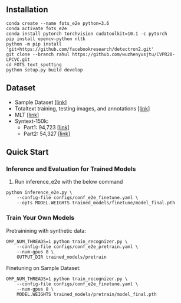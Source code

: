 ## Installation
```
conda create --name fots_e2e python=3.6
conda activate fots_e2e
conda install pytorch torchvision cudatoolkit=10.1 -c pytorch
pip install opencv-python nltk
python -m pip install 'git+https://github.com/facebookresearch/detectron2.git'
git clone --branch rahul https://github.com/wuzhenyusjtu/CVPR20-LPCVC.git
cd FOTS_text_spotting
python setup.py build develop
```

## Dataset
- Sample Dataset [[link]](https://drive.google.com/file/d/12wAhuYJWizs_kMTd7lYcurnFd7Ntc9Y_/view?usp=sharing)
- Totaltext training, testing images, and annotations [[link]](https://universityofadelaide.box.com/shared/static/3eq5ti7z45qfq5gu96gg5t1xwh1yrrt7.zip)
- MLT [[link]](https://universityofadelaide.box.com/s/tsiimvp65tkf7dw1nuh8l71cjcs0fyif)
- Syntext-150k: 
  - Part1: 94,723 [[link]](https://universityofadelaide.box.com/s/alta996w4fym6arh977h3k3xv55clhg3) 
  - Part2: 54,327 [[link]](https://universityofadelaide.box.com/s/7k7d6nvf951s4i01szs4udpu2yv5dlqe)

## Quick Start 

### Inference and Evaluation for Trained Models

1. Run inference_e2e with the below command

```
python inference_e2e.py \
    --config-file configs/conf_e2e_finetune.yaml \
    --opts MODEL.WEIGHTS trained_models/finetune/model_final.pth
```

### Train Your Own Models

Pretrainining with synthetic data:

```
OMP_NUM_THREADS=1 python train_recognizer.py \
    --config-file configs/conf_e2e_pretrain.yaml \
    --num-gpus 8 \
    OUTPUT_DIR trained_models/pretrain
```

Finetuning on Sample Dataset:

```
OMP_NUM_THREADS=1 python train_recognizer.py \
    --config-file configs/conf_e2e_finetune.yaml \
    --num-gpus 8 \
    MODEL.WEIGHTS trained_models/pretrain/model_final.pth
```
